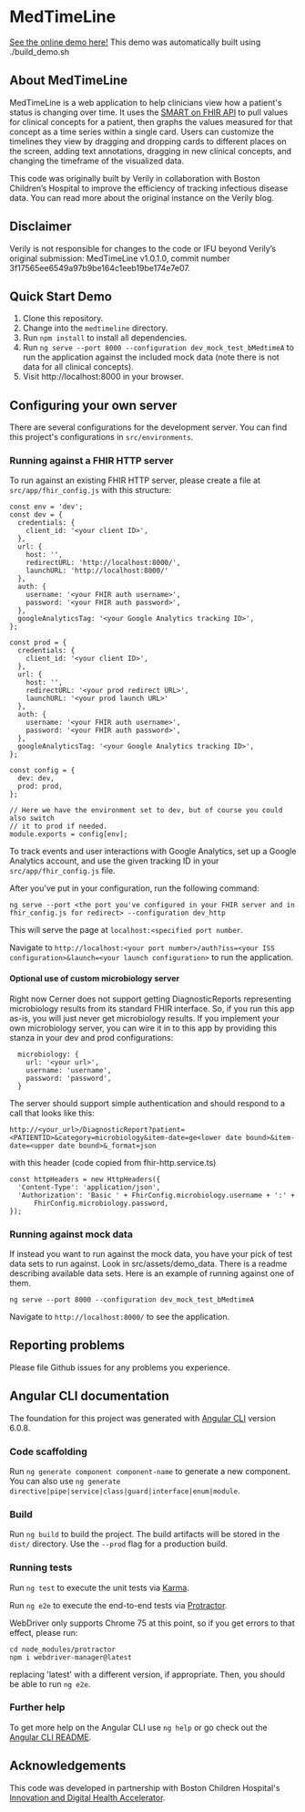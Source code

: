 # MedTimeLine

[See the online demo here!](https://verilylifesciences.github.io/medtimeline/)
This demo was automatically built using ./build_demo.sh

## About MedTimeLine

MedTimeLine is a web application to help clinicians view how a patient's status
is changing over time. It uses the [SMART on FHIR API](http://docs.smarthealthit.org/)
to pull values for clinical concepts for a patient, then graphs the values
measured for that concept as a time series within a single card. Users can
customize the timelines they view by dragging and dropping cards to different
places on the screen, adding text annotations, dragging in new clinical concepts,
and changing the timeframe of the visualized data.

This code was originally built by Verily in collaboration with
Boston Children’s Hospital to improve the efficiency of tracking infectious
disease data. You can read more about the original instance on the Verily blog.

## Disclaimer
Verily is not responsible for changes to the code or IFU beyond Verily’s
original submission: MedTimeLine v1.0.1.0, commit number 3f17565ee6549a97b9be164c1eeb19be174e7e07.

## Quick Start Demo
1. Clone this repository.
1. Change into the `medtimeline` directory.
1. Run `npm install` to install all dependencies.
1. Run `ng serve --port 8000 --configuration dev_mock_test_bMedtimeA` to run the application
   against the included mock data (note there is not data for all clinical
   concepts).
1. Visit http://localhost:8000 in your browser.

## Configuring your own server

There are several configurations for the development server. You can find
this project's configurations in `src/environments`.

### Running against a FHIR HTTP server

To run against an existing FHIR HTTP server, please create a file at
`src/app/fhir_config.js` with this structure:

```
const env = 'dev';
const dev = {
  credentials: {
    client_id: '<your client ID>',
  },
  url: {
    host: '',
    redirectURL: 'http://localhost:8000/',
    launchURL: 'http://localhost:8000/'
  },
  auth: {
    username: '<your FHIR auth username>',
    password: '<your FHIR auth password>',
  },
  googleAnalyticsTag: '<your Google Analytics tracking ID>',
};

const prod = {
  credentials: {
    client_id: '<your client ID>',
  },
  url: {
    host: '',
    redirectURL: '<your prod redirect URL>',
    launchURL: '<your prod launch URL>'
  },
  auth: {
    username: '<your FHIR auth username>',
    password: '<your FHIR auth password>',
  },
  googleAnalyticsTag: '<your Google Analytics tracking ID>',
};

const config = {
  dev: dev,
  prod: prod,
};

// Here we have the environment set to dev, but of course you could also switch
// it to prod if needed.
module.exports = config[env];

```
To track events and user interactions with Google Analytics, set up a Google Analytics account,
and use the given tracking ID in your `src/app/fhir_config.js` file.

After you've put in your configuration, run the following command:

`ng serve --port <the port you've configured in your FHIR server and in fhir_config.js for redirect> --configuration dev_http`

This will serve the page at `localhost:<specified port number`.

Navigate to `http://localhost:<your port number>/auth?iss=<your ISS configuration>&launch=<your launch configuration>`
to run the application.

#### Optional use of custom microbiology server

Right now Cerner does not support getting DiagnosticReports representing microbiology results from
its standard FHIR interface. So, if you run this app as-is, you will just never get microbiology
results. If you implement your own microbiology server, you can wire it in to this app by providing
this stanza in your dev and prod configurations:

```
  microbiology: {
    url: '<your url>',
    username: 'username',
    password: 'password',
  }
```

The server should support simple authentication and should respond to a call that looks like this:

```
http://<your_url>/DiagnosticReport?patient=<PATIENTID>&category=microbiology&item-date=ge<lower date bound>&item-date=<upper date bound>&_format=json
```

with this header (code copied from fhir-http.service.ts)

```
const httpHeaders = new HttpHeaders({
  'Content-Type': 'application/json',
  'Authorization': 'Basic ' + FhirConfig.microbiology.username + ':' +
      FhirConfig.microbiology.password,
});
```

### Running against mock data

If instead you want to run against the mock data, you have your pick of test data sets to run against.
Look in src/assets/demo_data. There is a readme describing available data sets.
Here is an example of running against one of them.

`ng serve --port 8000 --configuration dev_mock_test_bMedtimeA`

Navigate to `http://localhost:8000/` to see the application.

## Reporting problems

Please file Github issues for any problems you experience.

## Angular CLI documentation

The foundation for this project was generated with
[Angular CLI](https://github.com/angular/angular-cli) version 6.0.8.

### Code scaffolding

Run `ng generate component component-name` to generate a new component. You can also use `ng generate directive|pipe|service|class|guard|interface|enum|module`.

### Build

Run `ng build` to build the project. The build artifacts will be stored in the `dist/` directory. Use the `--prod` flag for a production build.

### Running tests

Run `ng test` to execute the unit tests via [Karma](https://karma-runner.github.io).

Run `ng e2e` to execute the end-to-end tests via [Protractor](http://www.protractortest.org/).

WebDriver only supports Chrome 75 at this point, so if you get errors to that effect, please run:
```
cd node_modules/protractor
npm i webdriver-manager@latest
```
replacing 'latest' with a different version, if appropriate. Then, you should be able to run `ng e2e`.

### Further help

To get more help on the Angular CLI use `ng help` or go check out the [Angular CLI README](https://github.com/angular/angular-cli/blob/master/README.md).

## Acknowledgements
This code was developed in partnership with Boston Children Hospital's [Innovation and Digital Health Accelerator](https://accelerator.childrenshospital.org/).
